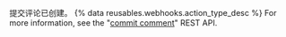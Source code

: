 提交评论已创建。 {% data reusables.webhooks.action_type_desc %} For more information, see the "[commit comment](/v3/repos/comments/)" REST API.
